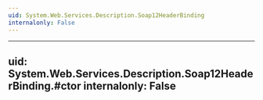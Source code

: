 ```yaml
---
uid: System.Web.Services.Description.Soap12HeaderBinding
internalonly: False
---
```


---
uid: System.Web.Services.Description.Soap12HeaderBinding.#ctor
internalonly: False
---
